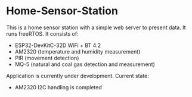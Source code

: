 # Home-Sensor-Station

This is a home sensor station with a simple web server to present data. It runs freeRTOS. It consists of:
- ESP32-DevKitC-32D WiFi + BT 4.2 
- AM2320 (temperature and humidity measurement)
- PIR (movement detection)
- MQ-5 (natural and coal gas detection and measurement)

Application is currently under development. Current state:
- AM2320 I2C handling is completed
